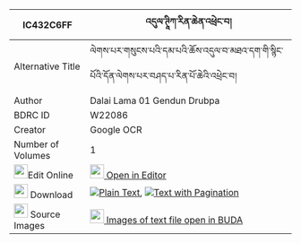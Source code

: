 |IC432C6FF|འདུལ་ཊཱིཀ་རིན་ཆེན་འཕྲེང་བ། 
| --- | --- 
|Alternative Title |ལེགས་པར་གསུངས་པའི་དམ་པའི་ཆོས་འདུལ་བ་མཐའ་དག་གི་སྙིང་པོའི་དོན་ལེགས་པར་བཤད་པ་རིན་པོ་ཆེའི་འཕྲེང་བ།
|Author| Dalai Lama 01 Gendun Drubpa
|BDRC ID | W22086
|Creator | Google OCR
|Number of Volumes| 1
|<img width="25" src="https://img.icons8.com/color/25/000000/edit-property.png">Edit Online| [<img width="25" src="https://avatars.githubusercontent.com/u/45091458?s=200&v=4"> Open in Editor](http://editor.openpecha.org/IC432C6FF)
|<img width="25" src="https://img.icons8.com/fluent/48/000000/download-2.png"/>  Download | [![](https://img.icons8.com/color/20/000000/txt.png)Plain Text](https://github.com/Openpecha/IC432C6FF/releases/download/v1/dul_tika(?)_rinchen_trengwa_plain_IC432C6FF.zip), [![](https://img.icons8.com/color/20/000000/txt.png)Text with Pagination](https://github.com/Openpecha/IC432C6FF/releases/download/v1/dul_tika(?)_rinchen_trengwa_pages_IC432C6FF.zip)
|<img width="25" src="https://img.icons8.com/plasticine/100/000000/pictures-folder.png"/>  Source Images | [<img width="25" src="https://library.bdrc.io/icons/BUDA-small.svg"> Images of text file open in BUDA](https://library.bdrc.io/show/bdr:W22086)